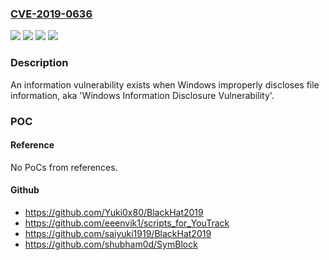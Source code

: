 ### [CVE-2019-0636](https://cve.mitre.org/cgi-bin/cvename.cgi?name=CVE-2019-0636)
![](https://img.shields.io/static/v1?label=Product&message=Windows%20Server&color=blue)
![](https://img.shields.io/static/v1?label=Product&message=Windows&color=blue)
![](https://img.shields.io/static/v1?label=Version&message=n%2Fa&color=blue)
![](https://img.shields.io/static/v1?label=Vulnerability&message=Information%20Disclosure&color=brighgreen)

### Description

An information vulnerability exists when Windows improperly discloses file information, aka 'Windows Information Disclosure Vulnerability'.

### POC

#### Reference
No PoCs from references.

#### Github
- https://github.com/Yuki0x80/BlackHat2019
- https://github.com/eeenvik1/scripts_for_YouTrack
- https://github.com/saiyuki1919/BlackHat2019
- https://github.com/shubham0d/SymBlock

